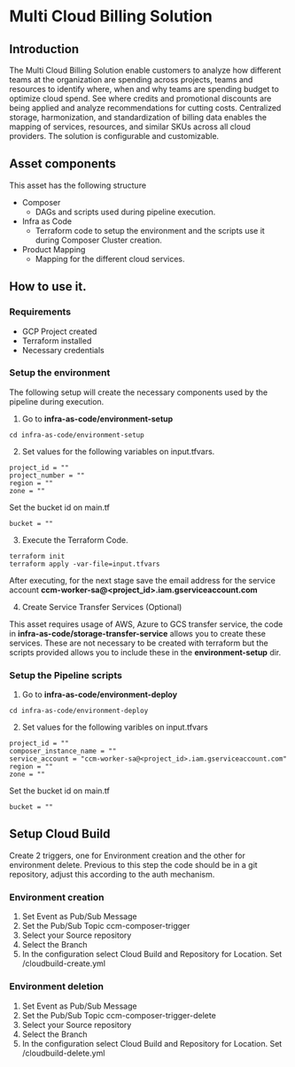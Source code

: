 # Multi Cloud Billing Solution

## Introduction
The Multi Cloud Billing Solution enable customers to analyze how different teams at the organization are spending across projects, teams and resources to identify where, when and why teams are spending budget to optimize cloud spend. See where credits and promotional discounts are being applied and analyze recommendations for cutting costs. Centralized storage, harmonization, and standardization of billing data enables the mapping of services, resources, and similar SKUs across all cloud providers. The solution is configurable and customizable.

## Asset components
This asset has the following structure
- Composer
    - DAGs and scripts used during pipeline execution.
- Infra as Code
    - Terraform code to setup the environment and the scripts use it during Composer Cluster creation.
- Product Mapping
    - Mapping for the different cloud services.

## How to use it.
### Requirements
- GCP Project created
- Terraform installed
- Necessary credentials 

### Setup the environment
The following setup will create the necessary components used by the pipeline during execution.
1. Go to **infra-as-code/environment-setup**
```
cd infra-as-code/environment-setup
```
2. Set values for the following variables on input.tfvars.
```
project_id = ""
project_number = ""
region = ""
zone = ""
```
Set the bucket id on main.tf
```
bucket = ""
```
3. Execute the Terraform Code.
```
terraform init
terraform apply -var-file=input.tfvars
```
After executing, for the next stage save the email address for the service account **ccm-worker-sa@<project_id>.iam.gserviceaccount.com**

4. Create Service Transfer Services (Optional)

This asset requires usage of AWS, Azure to GCS transfer service, the code in **infra-as-code/storage-transfer-service** allows you to create these services. These are not necessary to be created with terraform but the scripts provided allows you to include these in the **environment-setup** dir.

### Setup the Pipeline scripts
1. Go to **infra-as-code/environment-deploy**
```
cd infra-as-code/environment-deploy
```
2. Set values for the following varibles on input.tfvars
```
project_id = ""
composer_instance_name = ""
service_account = "ccm-worker-sa@<project_id>.iam.gserviceaccount.com"
region = ""
zone = ""
```
Set the bucket id on main.tf
```
bucket = ""
```

## Setup Cloud Build
Create 2 triggers, one for Environment creation and the other for environment delete. Previous to this step the code should be in a git repository, adjust this according to the auth mechanism.

### Environment creation
1. Set Event as Pub/Sub Message
2. Set the Pub/Sub Topic ccm-composer-trigger
3. Select your Source repository
4. Select the Branch
5. In the configuration select Cloud Build and Repository for Location. Set /cloudbuild-create.yml

### Environment deletion
1. Set Event as Pub/Sub Message
2. Set the Pub/Sub Topic ccm-composer-trigger-delete
3. Select your Source repository
4. Select the Branch
5. In the configuration select Cloud Build and Repository for Location. Set /cloudbuild-delete.yml

